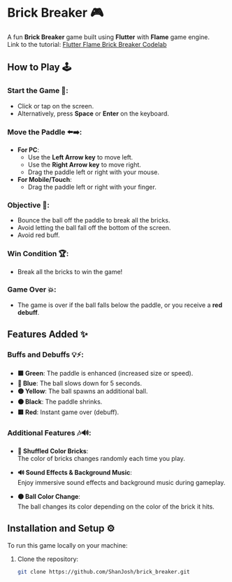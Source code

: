 # Brick Breaker 🎮

A fun **Brick Breaker** game built using **Flutter** with **Flame** game engine.  
Link to the tutorial: [Flutter Flame Brick Breaker Codelab](https://codelabs.developers.google.com/codelabs/flutter-flame-brick-breaker#2)

## How to Play 🕹️

### Start the Game 🚀:
- Click or tap on the screen.
- Alternatively, press **Space** or **Enter** on the keyboard.

### Move the Paddle ⬅️➡️:
- **For PC**:  
  - Use the **Left Arrow key** to move left.  
  - Use the **Right Arrow key** to move right.
  - Drag the paddle left or right with your mouse.
- **For Mobile/Touch**:  
  - Drag the paddle left or right with your finger.

### Objective 🎯:
- Bounce the ball off the paddle to break all the bricks.
- Avoid letting the ball fall off the bottom of the screen.
- Avoid red buff.

### Win Condition 🏆:
- Break all the bricks to win the game!

### Game Over 💥:
- The game is over if the ball falls below the paddle, or you receive a **red debuff**.

## Features Added ✨

### Buffs and Debuffs 💡⚡:
- **🟩 Green**: The paddle is enhanced (increased size or speed).
- **🔵 Blue**: The ball slows down for 5 seconds.
- **🟡 Yellow**: The ball spawns an additional ball.
- **⚫ Black**: The paddle shrinks.
- **🟥 Red**: Instant game over (debuff).

### Additional Features 🎶🔊:
- **🎨 Shuffled Color Bricks**:  
  The color of bricks changes randomly each time you play.
  
- **🔊 Sound Effects & Background Music**:  
  Enjoy immersive sound effects and background music during gameplay.

- **🟠 Ball Color Change**:  
  The ball changes its color depending on the color of the brick it hits.
  
## Installation and Setup ⚙️

To run this game locally on your machine:

1. Clone the repository:
   ```bash
   git clone https://github.com/ShanJosh/brick_breaker.git
